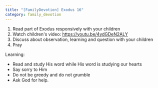 ```yaml
---
title: "[FamilyDevotion] Exodus 16"
category: family_devotion
---
```


1. Read part of Exodus responsively with your children
2. Watch children's video: https://youtu.be/4ydGDeN2ALY
3. Discuss about observation, learning and question with your children
4. Pray

Learning:
- Read and study His word while His word is studying our hearts
- Say sorry to Him
- Do not be greedy and do not grumble
- Ask God for help.
